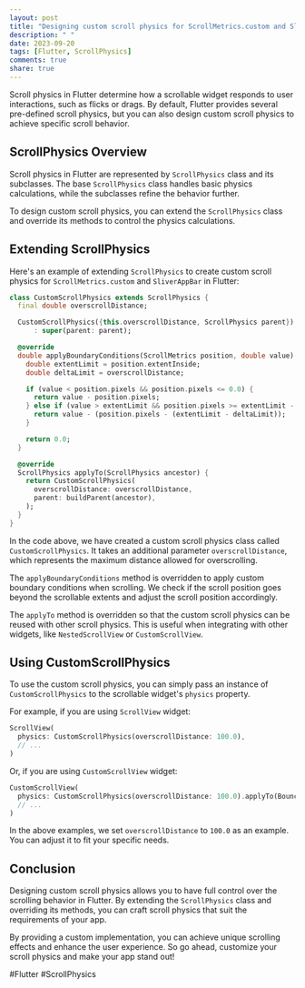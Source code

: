 ```yaml
---
layout: post
title: "Designing custom scroll physics for ScrollMetrics.custom and SliverAppBar in Flutter"
description: " "
date: 2023-09-20
tags: [Flutter, ScrollPhysics]
comments: true
share: true
---
```


Scroll physics in Flutter determine how a scrollable widget responds to user interactions, such as flicks or drags. By default, Flutter provides several pre-defined scroll physics, but you can also design custom scroll physics to achieve specific scroll behavior.

## ScrollPhysics Overview

Scroll physics in Flutter are represented by `ScrollPhysics` class and its subclasses. The base `ScrollPhysics` class handles basic physics calculations, while the subclasses refine the behavior further.

To design custom scroll physics, you can extend the `ScrollPhysics` class and override its methods to control the physics calculations.

## Extending ScrollPhysics

Here's an example of extending `ScrollPhysics` to create custom scroll physics for `ScrollMetrics.custom` and `SliverAppBar` in Flutter:

```dart
class CustomScrollPhysics extends ScrollPhysics {
  final double overscrollDistance;

  CustomScrollPhysics({this.overscrollDistance, ScrollPhysics parent})
      : super(parent: parent);

  @override
  double applyBoundaryConditions(ScrollMetrics position, double value) {
    double extentLimit = position.extentInside;
    double deltaLimit = overscrollDistance;

    if (value < position.pixels && position.pixels <= 0.0) {
      return value - position.pixels;
    } else if (value > extentLimit && position.pixels >= extentLimit - deltaLimit) {
      return value - (position.pixels - (extentLimit - deltaLimit));
    }

    return 0.0;
  }

  @override
  ScrollPhysics applyTo(ScrollPhysics ancestor) {
    return CustomScrollPhysics(
      overscrollDistance: overscrollDistance,
      parent: buildParent(ancestor),
    );
  }
}
```

In the code above, we have created a custom scroll physics class called `CustomScrollPhysics`. It takes an additional parameter `overscrollDistance`, which represents the maximum distance allowed for overscrolling.

The `applyBoundaryConditions` method is overridden to apply custom boundary conditions when scrolling. We check if the scroll position goes beyond the scrollable extents and adjust the scroll position accordingly.

The `applyTo` method is overridden so that the custom scroll physics can be reused with other scroll physics. This is useful when integrating with other widgets, like `NestedScrollView` or `CustomScrollView`.

## Using CustomScrollPhysics

To use the custom scroll physics, you can simply pass an instance of `CustomScrollPhysics` to the scrollable widget's `physics` property.

For example, if you are using `ScrollView` widget:

```dart
ScrollView(
  physics: CustomScrollPhysics(overscrollDistance: 100.0),
  // ...
)
```

Or, if you are using `CustomScrollView` widget:

```dart
CustomScrollView(
  physics: CustomScrollPhysics(overscrollDistance: 100.0).applyTo(BouncingScrollPhysics()),
  // ...
)
```

In the above examples, we set `overscrollDistance` to `100.0` as an example. You can adjust it to fit your specific needs.

## Conclusion

Designing custom scroll physics allows you to have full control over the scrolling behavior in Flutter. By extending the `ScrollPhysics` class and overriding its methods, you can craft scroll physics that suit the requirements of your app.

By providing a custom implementation, you can achieve unique scrolling effects and enhance the user experience. So go ahead, customize your scroll physics and make your app stand out!

#Flutter #ScrollPhysics